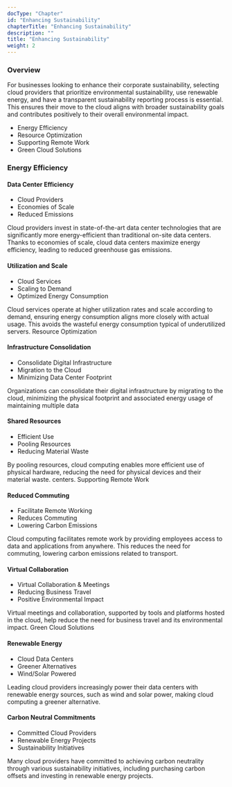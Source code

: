 ```yaml
---
docType: "Chapter"
id: "Enhancing Sustainability"
chapterTitle: "Enhancing Sustainability"
description: ""
title: "Enhancing Sustainability"
weight: 2
---
```


### Overview

For businesses looking to enhance their corporate sustainability, selecting cloud providers that prioritize environmental sustainability, use renewable energy, and have a transparent sustainability reporting process is essential. This ensures their move to the cloud aligns with broader sustainability goals and contributes positively to their overall environmental impact.

- Energy Efficiency
- Resource Optimization
- Supporting Remote Work
- Green Cloud Solutions

### Energy Efficiency
#### Data Center Efficiency

- Cloud Providers
- Economies of Scale
- Reduced Emissions

Cloud providers invest in state-of-the-art data center technologies that are significantly more energy-efficient than traditional on-site data centers. Thanks to economies of scale, cloud data centers maximize energy efficiency, leading to reduced greenhouse gas emissions.

#### Utilization and Scale

- Cloud Services
- Scaling to Demand
- Optimized Energy Consumption

Cloud services operate at higher utilization rates and scale according to demand, ensuring energy consumption aligns more closely with actual usage. This avoids the wasteful energy consumption typical of underutilized servers.
Resource Optimization
#### Infrastructure Consolidation

- Consolidate Digital Infrastructure
- Migration to the Cloud
- Minimizing Data Center Footprint

Organizations can consolidate their digital infrastructure by migrating to the cloud, minimizing the physical footprint and associated energy usage of maintaining multiple data

#### Shared Resources

- Efficient Use
- Pooling Resources
- Reducing Material Waste

By pooling resources, cloud computing enables more efficient use of physical hardware, reducing the need for physical devices and their material waste. centers.
Supporting Remote Work
#### Reduced Commuting

- Facilitate Remote Working
- Reduces Commuting
- Lowering Carbon Emissions

Cloud computing facilitates remote work by providing employees access to data and applications from anywhere. This reduces the need for commuting, lowering carbon emissions related to transport.

#### Virtual Collaboration

- Virtual Collaboration & Meetings
- Reducing Business Travel
- Positive Environmental Impact

Virtual meetings and collaboration, supported by tools and platforms hosted in the cloud, help reduce the need for business travel and its environmental impact.
Green Cloud Solutions

#### Renewable Energy

- Cloud Data Centers
- Greener Alternatives
- Wind/Solar Powered

Leading cloud providers increasingly power their data centers with renewable energy sources, such as wind and solar power, making cloud computing a greener alternative.

#### Carbon Neutral Commitments

- Committed Cloud Providers
- Renewable Energy Projects
- Sustainability Initiatives

Many cloud providers have committed to achieving carbon neutrality through various sustainability initiatives, including purchasing carbon offsets and investing in renewable energy projects.
